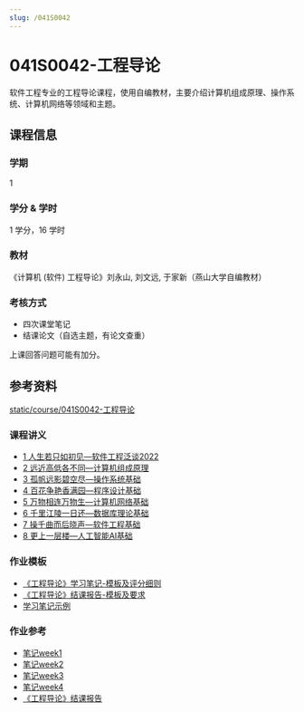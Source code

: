 ```yaml
---
slug: /041S0042
---
```


# 041S0042-工程导论

软件工程专业的工程导论课程，使用自编教材，主要介绍计算机组成原理、操作系统、计算机网络等领域和主题。

## 课程信息

### 学期

1

### 学分 & 学时

1 学分，16 学时

### 教材

《计算机 (软件) 工程导论》刘永山, 刘文远, 于家新（燕山大学自编教材）

### 考核方式

- 四次课堂笔记
- 结课论文（自选主题，有论文查重）

上课回答问题可能有加分。

## 参考资料

[static/course/041S0042-工程导论](https://github.com/rurumuri/ysuse-2022/tree/master/static/course/041S0042-%E5%B7%A5%E7%A8%8B%E5%AF%BC%E8%AE%BA)

### 课程讲义

- [1 人生若只如初见—软件工程泛谈2022](../../static/course/041S0042-工程导论/slide/1%20人生若只如初见—软件工程泛谈2022.pdf)
- [2 远近高低各不同—计算机组成原理](../../static/course/041S0042-工程导论/slide/2%20远近高低各不同—计算机组成原理.pdf)
- [3 孤帆远影碧空尽—操作系统基础](../../static/course/041S0042-工程导论/slide/3%20孤帆远影碧空尽—操作系统基础.pdf)
- [4 百花争艳香满园—程序设计基础](../../static/course/041S0042-工程导论/slide/4%20百花争艳香满园—程序设计基础.pdf)
- [5 万物相连万物生—计算机网络基础](../../static/course/041S0042-工程导论/slide/5%20万物相连万物生—计算机网络基础.pdf)
- [6 千里江陵一日还—数据库理论基础](../../static/course/041S0042-工程导论/slide/6%20千里江陵一日还—数据库理论基础.pdf)
- [7 操千曲而后晓声—软件工程基础](../../static/course/041S0042-工程导论/slide/7%20操千曲而后晓声—软件工程基础.pdf)
- [8 更上一层楼—人工智能AI基础](../../static/course/041S0042-工程导论/slide/8%20更上一层楼—人工智能AI基础.pdf)

### 作业模板

- [《工程导论》学习笔记-模板及评分细则](../../static/course/041S0042-工程导论/hw/《工程导论》学习笔记-模板及评分细则.doc)
- [《工程导论》结课报告-模板及要求](../../static/course/041S0042-工程导论/hw/《工程导论》结课报告-模板及要求.docx)
- [学习笔记示例](../../static/course/041S0042-工程导论/hw/学习笔记示例.pdf)


### 作业参考

- [笔记week1](../../static/course/041S0042-工程导论/hw/笔记week1.doc)
- [笔记week2](../../static/course/041S0042-工程导论/hw/笔记week2.doc)
- [笔记week3](../../static/course/041S0042-工程导论/hw/笔记week3.doc)
- [笔记week4](../../static/course/041S0042-工程导论/hw/笔记week4.doc)
- [《工程导论》结课报告](../../static/course/041S0042-工程导论/hw/《工程导论》结课报告.docx)
